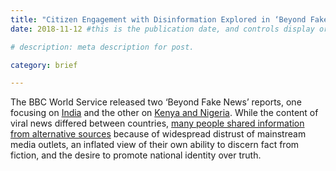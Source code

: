 ```yaml
---
title: "Citizen Engagement with Disinformation Explored in ‘Beyond Fake News’ Reports"
date: 2018-11-12 #this is the publication date, and controls display order.

# description: meta description for post.

category: brief

---
```


The BBC World Service released two ‘Beyond Fake News’ reports, one focusing on [India][link] and the other on [Kenya and Nigeria][link2]. While the content of viral news differed between countries, [many people shared information from alternative sources][link3] because of widespread distrust of mainstream media outlets, an inflated view of their own ability to discern fact from fiction, and the desire to promote national identity over truth.

[link]: http://downloads.bbc.co.uk/mediacentre/duty-identity-credibility.pdf
[link2]: http://downloads.bbc.co.uk/mediacentre/bbc-fake-news-research-paper-nigeria-kenya.pdf
[link3]: https://www.bbc.com/news/world-46146877
